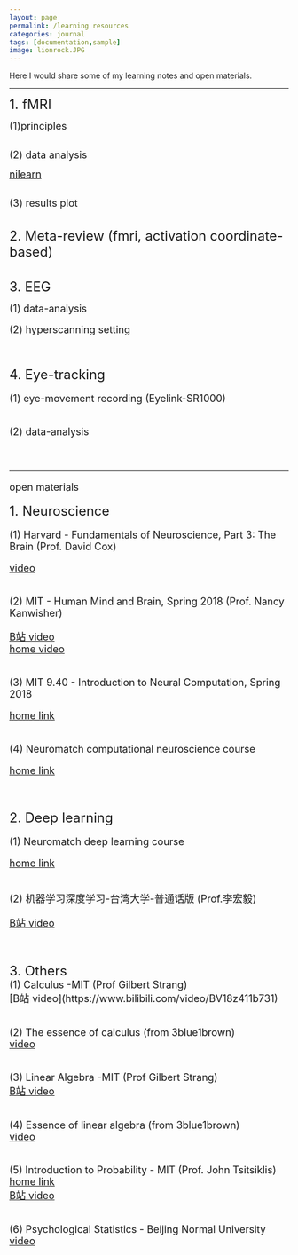 ```yaml
---
layout: page
permalink: /learning resources
categories: journal
tags: [documentation,sample]
image: lionrock.JPG
---
```


Here I would share some of my learning notes and open materials. <br>

---


<font size="5">  1. fMRI </font> <br>

<font size="4"> (1)principles </font>  <br>


<br>
<font size="4"> (2) data analysis </font>  <br>

<font size="4"> [nilearn](https://nilearn.github.io/stable/index.html)<br> </font> 

<br>
<font size="4">(3) results plot </font> <br>

<br>
<br>
<font size="5">  2. Meta-review (fmri, activation coordinate-based) </font>  <br>


<br>
<br>
<font size="5">  3. EEG </font>  <br>

<font size="4"> (1) data-analysis </font> <br>
<br>
<font size="4"> (2) hyperscanning setting </front> <br>


<br>
<br>
<font size="5">  4. Eye-tracking </font>  <br>

<font size="4"> (1) eye-movement recording (Eyelink-SR1000) </font> <br>


<br>
<font size="4"> (2) data-analysis </font> <br>


<br>
<br>


------
open materials <br>

<font size="5"> 1. Neuroscience </font> <br>

<font size="4"> (1) Harvard - Fundamentals of Neuroscience, Part 3: The Brain (Prof. David Cox) </font> <br>

[video](https://www.bilibili.com/video/av41830186/?p=1)<br>

<br>
<font size="4"> (2) MIT - Human Mind and Brain, Spring 2018 (Prof. Nancy Kanwisher) </font> <br>

<font size="4"> [B站 video](https://www.bilibili.com/video/av24615914/?p=1)  <br>
<font size="4"> [home video](https://nancysbraintalks.mit.edu/course/9-11-the-human-brain) <br>

 <br> 
<font size="4"> (3) MIT 9.40 - Introduction to Neural Computation, Spring 2018 </font> <br>

[home link](https://ocw.mit.edu/courses/9-40-introduction-to-neural-computation-spring-2018/) <br>

<br>
<font size="4"> (4) Neuromatch computational neuroscience course </font> <br>

[home link](https://compneuro.neuromatch.io/tutorials/intro.html) <br>

<br>
<br>
<font size="5"> 2. Deep learning </font> <br>

<font size="4"> (1) Neuromatch deep learning course </font> <br>

[home link](https://deeplearning.neuromatch.io/tutorials/intro.html) <br>

<br>
<font size="4"> (2) 机器学习深度学习-台湾大学-普通话版 (Prof.李宏毅)</font> <br>

<font size="4"> [B站 video](https://www.bilibili.com/video/BV1JE411g7XF) <br>

<br>
<br>
<font size="5"> 3. Others
<br>
<font size="4"> (1) Calculus -MIT (Prof Gilbert Strang) </font> <br>
<font size="4"> [B站 video](https://www.bilibili.com/video/BV18z411b731) <br>
 <br>
 
<font size="4"> (2) The essence of calculus (from 3blue1brown) </font> <br>
[video](https://www.youtube.com/watch?v=WUvTyaaNkzM&list=PLZHQObOWTQDMsr9K-rj53DwVRMYO3t5Yr)  <br>
<br>

<font size="4"> (3) Linear Algebra -MIT (Prof Gilbert Strang) </font> <br>
[B站 video](https://www.bilibili.com/video/BV1at411d79w) <br>
<br>

<font size="4"> (4) Essence of linear algebra (from 3blue1brown) </font> <br>
[video](https://www.youtube.com/watch?v=fNk_zzaMoSs&list=PLZHQObOWTQDPD3MizzM2xVFitgF8hE_ab)  <br>
<br>

<font size="4"> (5) Introduction to Probability - MIT (Prof. John Tsitsiklis) </font> <br>
[home link](https://ocw.mit.edu/courses/res-6-012-introduction-to-probability-spring-2018/)  <br>
[B站 video](https://www.bilibili.com/video/BV1LE411B7ir)  <br>
<br>

<font size="4"> (6) Psychological Statistics - Beijing Normal University </font> <br>
[video](https://www.youtube.com/playlist?list=PLNybgro6DM2H7mmTV7eBBH-0nW7rtrypo) <br>

<br>
 